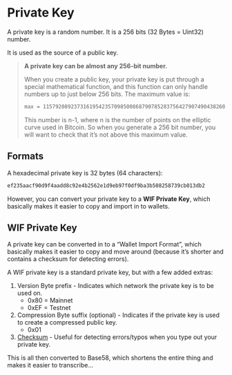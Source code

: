 # Private Key

A private key is a random number. It is a 256 bits (32 Bytes = Uint32) number.

It is used as the source of a public key.

> **A private key can be almost any 256-bit number.**
>
> When you create a public key, your private key is put through a special mathematical function, and this function can only handle numbers up to just below 256 bits. The maximum value is:
>
> ```bash
> max = 115792089237316195423570985008687907852837564279074904382605163141518161494336
> ```
>
> This number is n-1, where n is the number of points on the elliptic curve used in Bitcoin. So when you generate a 256 bit number, you will want to check that it’s not above this maximum value.

## Formats

A hexadecimal private key is 32 bytes (64 characters):

```bash
ef235aacf90d9f4aadd8c92e4b2562e1d9eb97f0df9ba3b508258739cb013db2
```
However, you can convert your private key to a **WIF Private Key**, which basically makes it easier to copy and import in to wallets.

## WIF Private Key

A private key can be converted in to a “Wallet Import Format”, which basically makes it easier to copy and move around (because it’s shorter and contains a checksum for detecting errors).

A WIF private key is a standard private key, but with a few added extras:

1. Version Byte prefix - Indicates which network the private key is to be used on.
    - 0x80 = Mainnet
    - 0xEF = Testnet
2. Compression Byte suffix (optional) - Indicates if the private key is used to create a compressed public key.
    - 0x01
3. [Checksum](Checksum.md) - Useful for detecting errors/typos when you type out your private key.

This is all then converted to Base58, which shortens the entire thing and makes it easier to transcribe…
